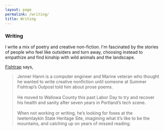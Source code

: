 ```yaml
---
layout: page
permalink: /writing/
title: Writing
---
```


### Writing

I write a mix of poetry and creative non-fiction. I'm fascinated by the stories of people who feel like outsiders and turn away, choosing instead to empathize and find kinship with wild animals and the landscape.  

<a href="https://fishtrap.org/january-fishtrap-fireside/">Fishtrap</a> says,

<blockquote>Jenner Hanni is a computer engineer and Marine veteran who thought he wanted to write creative nonfiction until someone at Summer Fishtrap’s Outpost told him about prose poems. 
<br /><br />
He moved to Wallowa County this past Labor Day to try and recover his health and sanity after seven years in Portland’s tech scene. 
<br /><br />
When not working or writing, he’s looking for foxes at the Iwetemlaykin State Heritage Site, imagining what it’s like to be the mountains, and catching up on years of missed reading.</blockquote>

